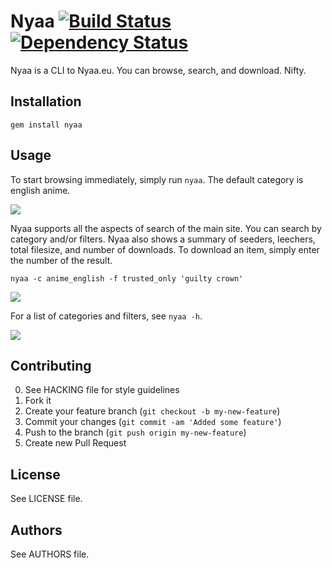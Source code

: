 # Nyaa [![Build Status](https://secure.travis-ci.org/mistofvongola/nyaa.png)](http://travis-ci.org/mistofvongola/nyaa) [![Dependency Status](https://gemnasium.com/mistofvongola/nyaa.png)](http://gemnasium.com/mistofvongola/nyaa)

Nyaa is a CLI to Nyaa.eu. You can browse, search, and download. Nifty.

## Installation

    gem install nyaa

## Usage

To start browsing immediately, simply run `nyaa`. The default category is english anime.

![](https://github.com/mistofvongola/nyaa/raw/master/screenshots/screenshot_1.png)

Nyaa supports all the aspects of search of the main site. You can search by category and/or filters. Nyaa also shows a summary of seeders, leechers, total filesize, and number of downloads. To download an item, simply enter the number of the result.

    nyaa -c anime_english -f trusted_only 'guilty crown'

![](https://github.com/mistofvongola/nyaa/raw/master/screenshots/screenshot_2.png)

For a list of categories and filters, see `nyaa -h`.

![](https://github.com/mistofvongola/nyaa/raw/master/screenshots/screenshot_3.png)

## Contributing
0. See HACKING file for style guidelines
1. Fork it
2. Create your feature branch (`git checkout -b my-new-feature`)
3. Commit your changes (`git commit -am 'Added some feature'`)
4. Push to the branch (`git push origin my-new-feature`)
5. Create new Pull Request

## License

See LICENSE file.

## Authors

See AUTHORS file.
